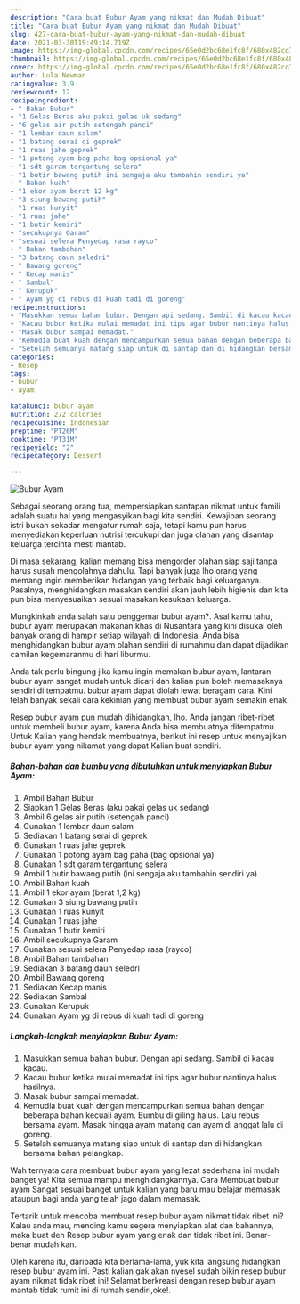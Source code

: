 ```yaml
---
description: "Cara buat Bubur Ayam yang nikmat dan Mudah Dibuat"
title: "Cara buat Bubur Ayam yang nikmat dan Mudah Dibuat"
slug: 427-cara-buat-bubur-ayam-yang-nikmat-dan-mudah-dibuat
date: 2021-03-30T19:49:14.719Z
image: https://img-global.cpcdn.com/recipes/65e0d2bc68e1fc8f/680x482cq70/bubur-ayam-foto-resep-utama.jpg
thumbnail: https://img-global.cpcdn.com/recipes/65e0d2bc68e1fc8f/680x482cq70/bubur-ayam-foto-resep-utama.jpg
cover: https://img-global.cpcdn.com/recipes/65e0d2bc68e1fc8f/680x482cq70/bubur-ayam-foto-resep-utama.jpg
author: Lula Newman
ratingvalue: 3.9
reviewcount: 12
recipeingredient:
- " Bahan Bubur"
- "1 Gelas Beras aku pakai gelas uk sedang"
- "6 gelas air putih setengah panci"
- "1 lembar daun salam"
- "1 batang serai di geprek"
- "1 ruas jahe geprek"
- "1 potong ayam bag paha bag opsional ya"
- "1 sdt garam tergantung selera"
- "1 butir bawang putih ini sengaja aku tambahin sendiri ya"
- " Bahan kuah"
- "1 ekor ayam berat 12 kg"
- "3 siung bawang putih"
- "1 ruas kunyit"
- "1 ruas jahe"
- "1 butir kemiri"
- "secukupnya Garam"
- "sesuai selera Penyedap rasa rayco"
- " Bahan tambahan"
- "3 batang daun seledri"
- " Bawang goreng"
- " Kecap manis"
- " Sambal"
- " Kerupuk"
- " Ayam yg di rebus di kuah tadi di goreng"
recipeinstructions:
- "Masukkan semua bahan bubur. Dengan api sedang. Sambil di kacau kacau."
- "Kacau bubur ketika mulai memadat ini tips agar bubur nantinya halus hasilnya."
- "Masak bubur sampai memadat."
- "Kemudia buat kuah dengan mencampurkan semua bahan dengan beberapa bahan kecuali ayam. Bumbu di giling halus. Lalu rebus bersama ayam. Masak hingga ayam matang dan ayam di anggat lalu di goreng."
- "Setelah semuanya matang siap untuk di santap dan di hidangkan bersama bahan pelangkap."
categories:
- Resep
tags:
- bubur
- ayam

katakunci: bubur ayam 
nutrition: 272 calories
recipecuisine: Indonesian
preptime: "PT26M"
cooktime: "PT31M"
recipeyield: "2"
recipecategory: Dessert

---
```



![Bubur Ayam](https://img-global.cpcdn.com/recipes/65e0d2bc68e1fc8f/680x482cq70/bubur-ayam-foto-resep-utama.jpg)

Sebagai seorang orang tua, mempersiapkan santapan nikmat untuk famili adalah suatu hal yang mengasyikan bagi kita sendiri. Kewajiban seorang istri bukan sekadar mengatur rumah saja, tetapi kamu pun harus menyediakan keperluan nutrisi tercukupi dan juga olahan yang disantap keluarga tercinta mesti mantab.

Di masa  sekarang, kalian memang bisa mengorder olahan siap saji tanpa harus susah mengolahnya dahulu. Tapi banyak juga lho orang yang memang ingin memberikan hidangan yang terbaik bagi keluarganya. Pasalnya, menghidangkan masakan sendiri akan jauh lebih higienis dan kita pun bisa menyesuaikan sesuai masakan kesukaan keluarga. 



Mungkinkah anda salah satu penggemar bubur ayam?. Asal kamu tahu, bubur ayam merupakan makanan khas di Nusantara yang kini disukai oleh banyak orang di hampir setiap wilayah di Indonesia. Anda bisa menghidangkan bubur ayam olahan sendiri di rumahmu dan dapat dijadikan camilan kegemaranmu di hari liburmu.

Anda tak perlu bingung jika kamu ingin memakan bubur ayam, lantaran bubur ayam sangat mudah untuk dicari dan kalian pun boleh memasaknya sendiri di tempatmu. bubur ayam dapat diolah lewat beragam cara. Kini telah banyak sekali cara kekinian yang membuat bubur ayam semakin enak.

Resep bubur ayam pun mudah dihidangkan, lho. Anda jangan ribet-ribet untuk membeli bubur ayam, karena Anda bisa membuatnya ditempatmu. Untuk Kalian yang hendak membuatnya, berikut ini resep untuk menyajikan bubur ayam yang nikamat yang dapat Kalian buat sendiri.

<!--inarticleads1-->

##### Bahan-bahan dan bumbu yang dibutuhkan untuk menyiapkan Bubur Ayam:

1. Ambil  Bahan Bubur
1. Siapkan 1 Gelas Beras (aku pakai gelas uk sedang)
1. Ambil 6 gelas air putih (setengah panci)
1. Gunakan 1 lembar daun salam
1. Sediakan 1 batang serai di geprek
1. Gunakan 1 ruas jahe geprek
1. Gunakan 1 potong ayam bag paha (bag opsional ya)
1. Gunakan 1 sdt garam tergantung selera
1. Ambil 1 butir bawang putih (ini sengaja aku tambahin sendiri ya)
1. Ambil  Bahan kuah
1. Ambil 1 ekor ayam (berat 1,2 kg)
1. Gunakan 3 siung bawang putih
1. Gunakan 1 ruas kunyit
1. Gunakan 1 ruas jahe
1. Gunakan 1 butir kemiri
1. Ambil secukupnya Garam
1. Gunakan sesuai selera Penyedap rasa (rayco)
1. Ambil  Bahan tambahan
1. Sediakan 3 batang daun seledri
1. Ambil  Bawang goreng
1. Sediakan  Kecap manis
1. Sediakan  Sambal
1. Gunakan  Kerupuk
1. Gunakan  Ayam yg di rebus di kuah tadi di goreng




<!--inarticleads2-->

##### Langkah-langkah menyiapkan Bubur Ayam:

1. Masukkan semua bahan bubur. Dengan api sedang. Sambil di kacau kacau.
1. Kacau bubur ketika mulai memadat ini tips agar bubur nantinya halus hasilnya.
1. Masak bubur sampai memadat.
1. Kemudia buat kuah dengan mencampurkan semua bahan dengan beberapa bahan kecuali ayam. Bumbu di giling halus. Lalu rebus bersama ayam. Masak hingga ayam matang dan ayam di anggat lalu di goreng.
1. Setelah semuanya matang siap untuk di santap dan di hidangkan bersama bahan pelangkap.




Wah ternyata cara membuat bubur ayam yang lezat sederhana ini mudah banget ya! Kita semua mampu menghidangkannya. Cara Membuat bubur ayam Sangat sesuai banget untuk kalian yang baru mau belajar memasak ataupun bagi anda yang telah jago dalam memasak.

Tertarik untuk mencoba membuat resep bubur ayam nikmat tidak ribet ini? Kalau anda mau, mending kamu segera menyiapkan alat dan bahannya, maka buat deh Resep bubur ayam yang enak dan tidak ribet ini. Benar-benar mudah kan. 

Oleh karena itu, daripada kita berlama-lama, yuk kita langsung hidangkan resep bubur ayam ini. Pasti kalian gak akan nyesel sudah bikin resep bubur ayam nikmat tidak ribet ini! Selamat berkreasi dengan resep bubur ayam mantab tidak rumit ini di rumah sendiri,oke!.

